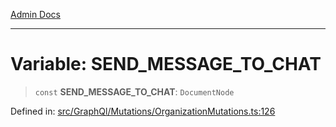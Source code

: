 [Admin Docs](/)

***

# Variable: SEND\_MESSAGE\_TO\_CHAT

> `const` **SEND\_MESSAGE\_TO\_CHAT**: `DocumentNode`

Defined in: [src/GraphQl/Mutations/OrganizationMutations.ts:126](https://github.com/abhassen44/talawa-admin/blob/bb7b6d5252385a81ad100b897eb0cba4f7ba10d2/src/GraphQl/Mutations/OrganizationMutations.ts#L126)
